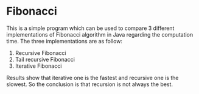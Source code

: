# Fibonacci

This is a simple program which can be used to compare 
3 different implementations of Fibonacci algorithm in Java regarding
the computation time.
The three implementations are as follow:

1. Recursive Fibonacci
2. Tail recursive Fibonacci
3. Iterative Fibonacci

Results show that iterative one is the fastest and recursive one is the
slowest. So the conclusion is that recursion is not always the best.
